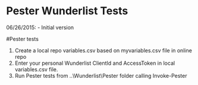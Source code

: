 # Pester Wunderlist Tests

06/26/2015: - Initial version

#Pester tests
1. Create a local repo variables.csv based on myvariables.csv file in online repo
2. Enter your personal Wunderlist ClientId and AccessToken in local variables.csv file.
3. Run Pester tests from ..\Wunderlist\Pester folder calling Invoke-Pester 

